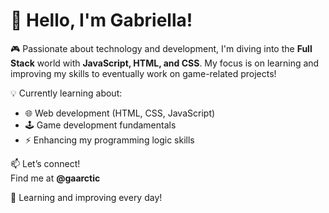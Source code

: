 # 👾 Hello, I'm Gabriella!  

🎮 Passionate about technology and development, I'm diving into the **Full Stack** world with **JavaScript, HTML, and CSS**. My focus is on learning and improving my skills to eventually work on game-related projects!  

💡 Currently learning about:  
- 🌐 Web development (HTML, CSS, JavaScript)  
- 🕹️ Game development fundamentals  
- ⚡ Enhancing my programming logic skills  

📫 Let’s connect!  
Find me at **@gaarctic**  

🚀 Learning and improving every day!  
